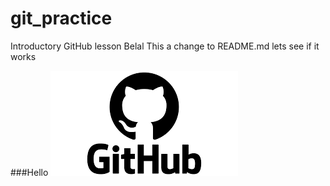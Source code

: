# git_practice
Introductory GitHub lesson Belal
This a change to README.md lets see if it works 

###Hello
![](download.png)

